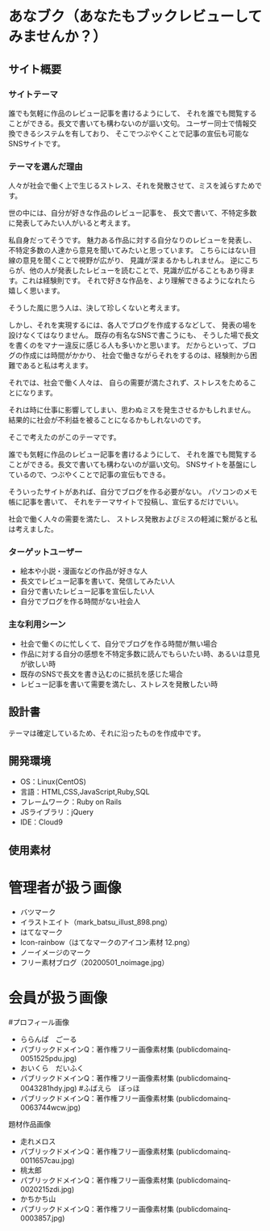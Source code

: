 
# あなブク（あなたもブックレビューしてみませんか？）

## サイト概要

### サイトテーマ

誰でも気軽に作品のレビュー記事を書けるようにして、
それを誰でも閲覧することができる。長文で書いても構わないのが謳い文句。
ユーザー同士で情報交換できるシステムを有しており、
そこでつぶやくことで記事の宣伝も可能なSNSサイトです。

### テーマを選んだ理由

人々が社会で働く上で生じるストレス、それを発散させて、ミスを減らすためです。

世の中には、自分が好きな作品のレビュー記事を、
長文で書いて、不特定多数に発表してみたい人がいると考えます。

私自身だってそうです。
魅力ある作品に対する自分なりのレビューを発表し、
不特定多数の人達から意見を聞いてみたいと思っています。
こちらにはない目線の意見を聞くことで視野が広がり、
見識が深まるかもしれません。
逆にこちらが、他の人が発表したレビューを読むことで、見識が広がることもあり得ます。これは経験則です。
それで好きな作品を、より理解できるようになれたら嬉しく思います。

そうした風に思う人は、決して珍しくないと考えます。

しかし、それを実現するには、各人でブログを作成するなどして、
発表の場を設けなくてはなりません。
既存の有名なSNSで書こうにも、
そうした場で長文を書くのをマナー違反に感じる人も多いかと思います。
だからといって、ブログの作成には時間がかかり、
社会で働きながらそれをするのは、経験則から困難であると私は考えます。

それでは、社会で働く人々は、
自らの需要が満たされず、ストレスをためることになります。

それは時に仕事に影響してしまい、思わぬミスを発生させるかもしれません。
結果的に社会が不利益を被ることになるかもしれないのです。

そこで考えたのがこのテーマです。

誰でも気軽に作品のレビュー記事を書けるようにして、
それを誰でも閲覧することができる。長文で書いても構わないのが謳い文句。
SNSサイトを基盤にしているので、つぶやくことで記事の宣伝もできる。

そういったサイトがあれば、自分でブログを作る必要がない。
パソコンのメモ帳に記事を書いて、
それをテーマサイトで投稿し、宣伝するだけでいい。

社会で働く人々の需要を満たし、
ストレス発散およびミスの軽減に繋がると私は考えました。


### ターゲットユーザー

- 絵本や小説・漫画などの作品が好きな人
- 長文でレビュー記事を書いて、発信してみたい人
- 自分で書いたレビュー記事を宣伝したい人
- 自分でブログを作る時間がない社会人

### 主な利用シーン

- 社会で働くのに忙しくて、自分でブログを作る時間が無い場合
- 作品に対する自分の感想を不特定多数に読んでもらいたい時、あるいは意見が欲しい時
- 既存のSNSで長文を書き込むのに抵抗を感じた場合
- レビュー記事を書いて需要を満たし、ストレスを発散したい時

## 設計書
テーマは確定しているため、それに沿ったものを作成中です。

## 開発環境
- OS：Linux(CentOS)
- 言語：HTML,CSS,JavaScript,Ruby,SQL
- フレームワーク：Ruby on Rails
- JSライブラリ：jQuery
- IDE：Cloud9

## 使用素材
# 管理者が扱う画像
- バツマーク
- イラストエイト（mark_batsu_illust_898.png）
- はてなマーク
- Icon-rainbow（はてなマークのアイコン素材 12.png）
- ノーイメージのマーク
- フリー素材ブログ（20200501_noimage.jpg）

# 会員が扱う画像

#プロフィール画像
- ららんぱ　ごーる
- パブリックドメインQ：著作権フリー画像素材集 (publicdomainq-0051525pdu.jpg)
- おいくら　だいふく
- パブリックドメインQ：著作権フリー画像素材集 (publicdomainq-0043281hdy.jpg)
#ふばえら　ぼっほ
- パブリックドメインQ：著作権フリー画像素材集 (publicdomainq-0063744wcw.jpg)

題材作品画像
- 走れメロス
- パブリックドメインQ：著作権フリー画像素材集 (publicdomainq-0011657cau.jpg)
- 桃太郎
- パブリックドメインQ：著作権フリー画像素材集 (publicdomainq-0020215zdi.jpg)
- かちかち山
- パブリックドメインQ：著作権フリー画像素材集 (publicdomainq-0003857.jpg)
